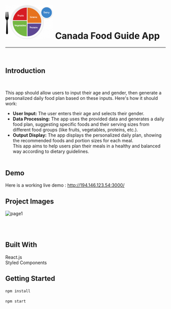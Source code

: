  # <img src="myplate-brand--labelled.png" alt="Alt text" width="150"/> Canada Food Guide App 
---  

<br>   

## Introduction
<br>

 This app should allow users to input their age and gender, then generate a personalized daily food plan based on these inputs. Here's how it should work: <br>
 
- **User Input:** The user enters their age and selects their gender. <br>
- **Data Processing:** The app uses the provided data and generates a daily food plan, suggesting specific foods and their serving sizes from different food groups (like fruits, vegetables, proteins, etc.).<br>
- **Output Display:** The app displays the personalized daily plan, showing the recommended foods and portion sizes for each meal. <br>
This app aims to help users plan their meals in a healthy and balanced way according to dietary guidelines.
<br><br>
## Demo  
Here is a working live demo : http://194.146.123.54:3000/

## Project Images

![page1](https://github.com/user-attachments/assets/847452dd-073d-4f4e-8609-8fad5b8f3853)  

<br><br>

## Built With
React.js <br>
Styled Components <br>


Getting Started
---

    npm install  
    
    npm start

